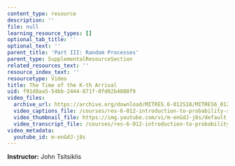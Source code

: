 ```yaml
---
content_type: resource
description: ''
file: null
learning_resource_types: []
optional_tab_title: ''
optional_text: ''
parent_title: 'Part III: Random Processes'
parent_type: SupplementalResourceSection
related_resources_text: ''
resource_index_text: ''
resourcetype: Video
title: The Time of the K-th Arrival
uid: f91d8aa5-54bb-2444-871f-0fd02b4088f9
video_files:
  archive_url: https://archive.org/download/MITRES.6-012S18/MITRES6_012S18_L21-07_300k.mp4
  video_captions_file: /courses/res-6-012-introduction-to-probability-spring-2018/df041f14b3035891ab7fe095861a6c41_m-enGdJ-j8s.vtt
  video_thumbnail_file: https://img.youtube.com/vi/m-enGdJ-j8s/default.jpg
  video_transcript_file: /courses/res-6-012-introduction-to-probability-spring-2018/aef9708d1a35419ce2a23c3c826807dc_m-enGdJ-j8s.pdf
video_metadata:
  youtube_id: m-enGdJ-j8s
---
```


**Instructor:** John Tsitsiklis